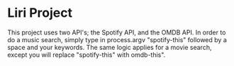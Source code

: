 # Liri Project

This project uses two API's; the Spotify API, and the OMDB API. In order to do a music search, simply type in process.argv "spotify-this" followed by a space and your keywords. The same logic applies for a movie search, except you will replace "spotify-this" with omdb-this". 